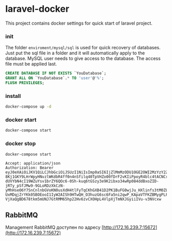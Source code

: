 # laravel-docker
This project contains docker settings for quick start of laravel project.

### init

The folder `enviroment/mysql/sql` is used for quick recovery of databases. Just put the sql file in a folder and it will automatically apply to the database.
MySQL user needs to give access to the database. The access file must be applied last.
```sql
CREATE DATABASE IF NOT EXISTS `YouDatabase`;
GRANT ALL ON `YouDatabase`.* TO 'user'@'%';
FLUSH PRIVILEGES;
```

### install
```bash
docker-compose up -d
```

### docker start
```bash
docker-compose start
```

### docker stop
```bash
docker-compose start
```

```
Accept: application/json
Authorization: Bearer eyJ0eXAiOiJKV1QiLCJhbGciOiJSUzI1NiIsImp0aSI6IjZlMmMzODU1OGE2OWI2MzYzY2ZmNDg4MzQ2NGUyZGNjMzRiYmEwNjIyZjIxYzNiOTA1ZGRlOTQxZWVlY2EyZTU5NDM5MTNhZDVhNDg5NWVjIn0.eyJhdWQiOiIxIiwianRpIjoiNmUyYzM4NTU4YTY5YjYzNjNjZmY0ODgzNDY0ZTJkY2MzNGJiYTA2MjJmMjFjM2I5MDVkZGU5NDFlZWVjYTJlNTk0MzkxM2FkNWE0ODk1ZWMiLCJpYXQiOjE1Mjg1NzA5ODgsIm5iZiI6MTUyODU3MDk4OCwiZXhwIjoxNTMzNzU0OTg4LCJzdWIiOiIiLCJzY29wZXMiOltdfQ.t__ER1fYzRwcH4mop2VBKGgj-8Kj1GKY9LHrWpyHNvzlWKdbR4ff0n4nSfilq40TpVHZo00fDrF2vKIiPpoyR4blc4tACNCrzKqT2w3cLMjEgXSipGTZEoVfy7nlELxnNvbvaOxmGoI2ZowNBFD6Xei7Lw8O05lGYaXe3xxFHNEaUqt3nlaZUb7C0HaVKHZ6gYzYaY7D_82xlBe6uKSTJwNkog3qKhL4aEuYkHOUHvgnZvhogSUhRmardAVKMKu52ga9kmeP5rmYMFWrfUpdcQTb0RQxxtnlmIyp5pQeDPx44Qs7JQqQqOzRtkacUY3JXuOZdxf0wode4VxH2s1W-dUVYbN4cI19WZuYsv1brZY6QOc6-0Sh-kuq6tGSzy3e9K2ibxo34wRp084ddBxoZID-jRTy_pSfJMw9-9GLoRDzXkCzN-yMhHseO6Y7SnCnlnbGVoKN0usXdH4tlFyTqCKhGXB41D2PK1BuFG0wjJu_HXlinfs3tM0ZLmxKuNfJQZPjXW-UxMDqjZrYKk05BOEooI1IyW2AISh9HTwQH_O3huzG6sc6Fa5ni2qwP_KApaVTFKZBMygPLFt3AKAz4IJuH8AQ4CbbnZP_lv-VjXaQgBD678tkm5mUNJ7GtRMM65hp22Hv6zvCXOHpL4VlpXjTmNXJGyiiIVu-v3NVcxw
```

## RabbitMQ

Management RabbitMQ доступен по адресу [http://172.16.239.7:15672](http://172.16.239.7:15672)
